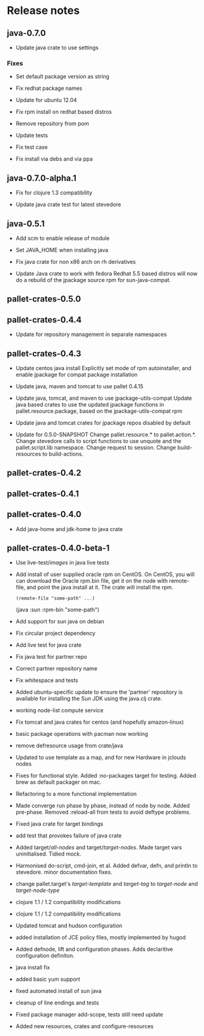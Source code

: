 # Release notes

## java-0.7.0

- Update java crate to use settings

### Fixes
- Set default package version as string

- Fix redhat package names

- Update for ubuntu 12.04

- Fix rpm install on redhat based distros

- Remove repository from pom

- Update tests

- Fix test case

- Fix install via debs and via ppa

## java-0.7.0-alpha.1

- Fix for clojure 1.3 compatibility

- Update java crate test for latest stevedore


## java-0.5.1

- Add scm to enable release of module

- Set JAVA_HOME when installing java

- Fix java crate for non x86 arch on rh derivatives

- Update Java crate to work with fedora
  Redhat 5.5 based distros will now do a rebuild of the jpackage source rpm
  for sun-java-compat.


## pallet-crates-0.5.0


## pallet-crates-0.4.4

- Update for repository management in separate namespaces


## pallet-crates-0.4.3

- Update centos java install
  Explicitly set mode of rpm autoinstaller, and enable jpackage for compat
  package installation

- Update java, maven and tomcat to use pallet 0.4.15

- Update java, tomcat, and maven to use jpackage-utils-compat
  Update java based crates to use the updated jpackage functions in 
  pallet.resource.package, based on the jpackage-utils-compat rpm

- Update java and tomcat crates for jpackage repos disabled by default

- Update for 0.5.0-SNAPSHOT
  Change pallet.resource.* to pallet.action.*. Change stevedore calls to
  script functions to use unquote and the pallet.script.lib namespace. 
  Change request to session.  Change build-resources to build-actions.


## pallet-crates-0.4.2


## pallet-crates-0.4.1


## pallet-crates-0.4.0

- Add java-home and jdk-home to java crate


## pallet-crates-0.4.0-beta-1

- Use live-test/*images* in java live tests

- Add install of user supplied oracle rpm on CentOS.
  On CentOS, you will can download the Oracle rpm.bin file, get it on the
  node with remote-file, and point the java install at it.  The crate will
  install the rpm.

      (remote-file "some-path" ...)
     (java :sun :rpm-bin "some-path")

- Add support for sun java on debian

- Fix circular project dependency

- Add live test for java crate

- Fix java test for partner repo

- Correct partner repository name

- Fix whitespace and tests

- Added ubuntu-specific update to ensure the 'partner' repository is
  available for installing the Sun JDK using the java.clj crate.

- working node-list compute service

- Fix tomcat and java crates for centos (and hopefully amazon-linux)

- basic package operations with pacman now working

- remove defresource usage from crate/java

- Updated to use template as a map, and for new Hardware in jclouds nodes

- Fixes for functional style.  Added :no-packages target for testing. Added
  brew as default packager on mac.

- Refactoring to a more functional implementation

- Made converge run phase by phase, instead of node by node.  Added
  pre-phase. Removed :reload-all from tests to avoid deftype problems.

- Fixed java crate for target bindings

- add test that provokes failure of java crate

- Added target/*all-nodes* and target/*target-nodes*.  Made target vars
  uninitialised. Tidied mock.

- Harmonised do-script, cmd-join, et al.  Added defvar, defn, and println to
  stevedore. minor documentation fixes.

- change pallet.target's *target-template* and *target-tag* to *target-node*
  and *target-node-type*

- clojure 1.1 / 1.2 compatibility modifications

- clojure 1.1 / 1.2 compatibility modifications

- Updated tomcat and hudson configuration

- added installation of JCE policy files, mostly implemented by hugod

- Added defnode, lift and configuration phases. Adds declaritive
  configuration definiton.

- java install fix

- added basic yum support

- fixed automated install of sun java

- cleanup of line endings and tests

- Fixed package manager add-scope, tests still need update

- Added new resources, crates and configure-resources

